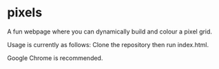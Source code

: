 # pixels

A fun webpage where you can dynamically build and colour a pixel grid.

Usage is currently as follows: Clone the repository then run index.html.

Google Chrome is recommended.
